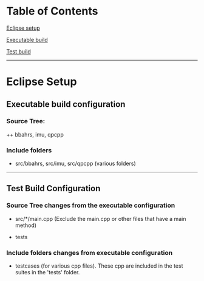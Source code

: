 # Table of Contents  
[Eclipse setup](#link1)

[Executable build](#link2)

[Test build](#link3)

-----------------------------
<a name="link1"/>

# Eclipse Setup

<a name="link2"/>

## Executable build configuration
### Source Tree:
++ bbahrs, imu, qpcpp

### Include folders
+ src/bbahrs, src/imu, src/qpcpp (various folders)

------------------------------
<a name="link3"/>

## Test Build Configuration 

### Source Tree changes from the executable configuration
- src/*/main.cpp (Exclude the main.cpp or other files that have a main method)
+ tests

### Include folders changes from executable configuration
+ testcases (for various cpp files). These cpp are included in the test suites in the 'tests' folder.

